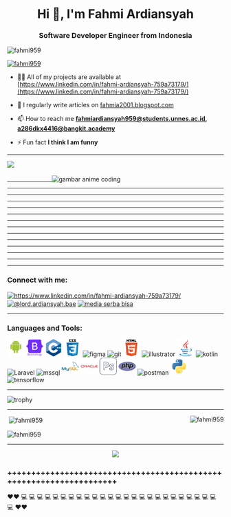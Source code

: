 <h1 align="center">Hi 👋, I'm Fahmi Ardiansyah</h1>
<h3 align="center">Software Developer Engineer from Indonesia</h3>


<p align="left"> <img src="https://komarev.com/ghpvc/?username=fahmi959&label=Profile%20views&color=0e75b6&style=flat" alt="fahmi959" /> </p>

<p align="left"> <a href="https://github.com/fahmi959/github-profile-trophy"><img src="https://github-profile-trophy.vercel.app/?username=ryo-ma&theme=discord" alt="fahmi959" /></a> </p>


- 👨‍💻 All of my projects are available at [https://www.linkedin.com/in/fahmi-ardiansyah-759a73179/](https://www.linkedin.com/in/fahmi-ardiansyah-759a73179/)

- 📝 I regularly write articles on [fahmia2001.blogspot.com](fahmia2001.blogspot.com)

- 📫 How to reach me **fahmiardiansyah959@students.unnes.ac.id, a286dkx4416@bangkit.academy**

- ⚡ Fun fact **I think I am funny**  
<hr>

<img align='left' width ="400" src="https://i.pinimg.com/originals/e8/f4/53/e8f453469a3ec97ecd354df465d73913.gif">
<br><br>
<img align= "right" alt ="gambar anime coding" width ="400" src="https://developers.giphy.com/branch/master/static/api-512d36c09662682717108a38bbb5c57d.gif">

<hr><hr><hr><hr><hr><hr><hr><hr><hr><hr><hr><hr><hr><hr>


<h3 align="left">Connect with me: </h3>

<p align="left">
<a href="https://www.linkedin.com/in/fahmi-ardiansyah-759a73179/" target="blank"><img align="center" src="https://raw.githubusercontent.com/rahuldkjain/github-profile-readme-generator/master/src/images/icons/Social/linked-in-alt.svg" alt="https://www.linkedin.com/in/fahmi-ardiansyah-759a73179/" height="30" width="40" /></a>
<a href="https://instagram.com/ardgamingfahmi" target="blank"><img align="center" src="https://raw.githubusercontent.com/rahuldkjain/github-profile-readme-generator/master/src/images/icons/Social/instagram.svg" alt="@lord.ardiansyah.bae" height="30" width="40" /></a>
<a href="https://www.youtube.com/@mediaserbabisa1474/videos"  target="blank"><img align="center" src="https://raw.githubusercontent.com/rahuldkjain/github-profile-readme-generator/master/src/images/icons/Social/youtube.svg" alt="media serba bisa" height="30" width="40" /></a>
</p><hr>



<h3 align="left">Languages and Tools:</h3>
<p align="left"> 
<img src="https://raw.githubusercontent.com/devicons/devicon/master/icons/android/android-original-wordmark.svg" alt="android" width="40" height="40"/>
<img src="https://raw.githubusercontent.com/devicons/devicon/master/icons/bootstrap/bootstrap-plain-wordmark.svg" alt="bootstrap" width="40" height="40"/>
<img src="https://raw.githubusercontent.com/devicons/devicon/master/icons/cplusplus/cplusplus-original.svg" alt="cplusplus" width="40" height="40"/>
<img src="https://raw.githubusercontent.com/devicons/devicon/master/icons/css3/css3-original-wordmark.svg" alt="css3" width="40" height="40"/>
<img src="https://www.vectorlogo.zone/logos/figma/figma-icon.svg" alt="figma" width="40" height="40"/>
<img src="https://www.vectorlogo.zone/logos/git-scm/git-scm-icon.svg" alt="git" width="40" height="40"/>
<img src="https://raw.githubusercontent.com/devicons/devicon/master/icons/html5/html5-original-wordmark.svg" alt="html5" width="40" height="40"/>
<img src="https://www.vectorlogo.zone/logos/adobe_illustrator/adobe_illustrator-icon.svg" alt="illustrator" width="40" height="40"/>
<img src="https://raw.githubusercontent.com/devicons/devicon/master/icons/java/java-original.svg" alt="java" width="40" height="40"/>
<img src="https://www.vectorlogo.zone/logos/kotlinlang/kotlinlang-icon.svg" alt="kotlin" width="40" height="40"/>
<img src="https://laravel.com/assets/img/components/logo-laravel.svg" alt="Laravel" width="40" height="40"/>
<img src="https://www.svgrepo.com/show/303229/microsoft-sql-server-logo.svg" alt="mssql" width="40" height="40"/>
<img src="https://raw.githubusercontent.com/devicons/devicon/master/icons/mysql/mysql-original-wordmark.svg" alt="mysql" width="40" height="40"/>
<img src="https://raw.githubusercontent.com/devicons/devicon/master/icons/oracle/oracle-original.svg" alt="oracle" width="40" height="40"/>
<img src="https://raw.githubusercontent.com/devicons/devicon/master/icons/photoshop/photoshop-line.svg" alt="photoshop" width="40" height="40"/>
<img src="https://raw.githubusercontent.com/devicons/devicon/master/icons/php/php-original.svg" alt="php" width="40" height="40"/>
<img src="https://www.vectorlogo.zone/logos/getpostman/getpostman-icon.svg" alt="postman" width="40" height="40"/>
<img src="https://raw.githubusercontent.com/devicons/devicon/master/icons/python/python-original.svg" alt="python" width="40" height="40"/>
<img src="https://www.vectorlogo.zone/logos/tensorflow/tensorflow-icon.svg" alt="tensorflow" width="40" height="40"/>
</p><hr>

![trophy](https://skillicons.dev/icons?i=androidstudio,kotlin,java,gradle,arduino,react,figma,xd,idea,vscode,py,stackoverflow,git,github,postman,firebase,mongodb,supabase&perline=18)
<hr>


<p><img align="right" src="https://github-readme-stats.vercel.app/api/top-langs?username=fahmi959&show_icons=true&locale=en&layout=compact&include_all_commits=true&theme=defaultk&langs_count=30" alt="fahmi959"/></p>


<p>&nbsp;<img align="center" src="https://github-readme-stats.vercel.app/api?username=fahmi959&show_icons=true&locale=en&include_all_commits=true&theme=default" alt="fahmi959" /></p>


<p><img align="center" src="https://github-readme-streak-stats.herokuapp.com/?user=fahmi959&theme=default" alt="fahmi959" /> </p>
<hr>


<p align="center">
  <img width="700" src="https://github-profile-summary-cards.vercel.app/api/cards/profile-details?username=fahmi959&theme=nord_dark"/>
</p>


###  ++++++++++++++++++++++++++++++++++++++++++++++++++++++++++++++++++++
❤️❤️ 💻 💻 💻 💻 💻 💻 💻 💻 💻 💻 💻 💻 💻 💻 💻 💻 💻 💻 💻 💻 💻 💻 💻 💻 💻 💻 ❤️❤️ 






